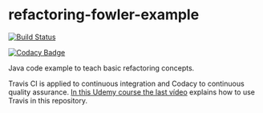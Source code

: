 refactoring-fowler-example
==========================
[![Build Status](https://travis-ci.org/clopezno/refactoring-fowler-example.svg?branch=master)](https://travis-ci.org/clopezno/refactoring-fowler-example)

[![Codacy Badge](https://app.codacy.com/project/badge/Grade/d489f9796e6948a28d3f1b6bae8cca41)](https://app.codacy.com/gh/jmc1005/refactoring-fowler-example/dashboard?utm_source=gh&utm_medium=referral&utm_content=&utm_campaign=Badge_grade)

Java code example to teach basic refactoring  concepts.

Travis CI is  applied to continuous integration  and Codacy to continuous quality assurance.
[In this Udemy course the last vídeo](https://www.udemy.com/refactoriza-para-mejorar-la-calidad-del-codigo-java/) explains how to use Travis in this repository.
